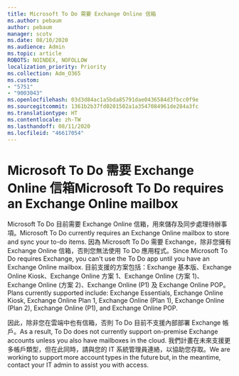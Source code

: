 ```yaml
---
title: Microsoft To Do 需要 Exchange Online 信箱
ms.author: pebaum
author: pebaum
manager: scotv
ms.date: 08/10/2020
ms.audience: Admin
ms.topic: article
ROBOTS: NOINDEX, NOFOLLOW
localization_priority: Priority
ms.collection: Adm_O365
ms.custom:
- "5751"
- "9003043"
ms.openlocfilehash: 03d3d84ac1a5bda85791dae0436584d3fbcc0f9e
ms.sourcegitcommit: 1361b2b37fd0201502a1a3547084961de284a3fc
ms.translationtype: HT
ms.contentlocale: zh-TW
ms.lasthandoff: 08/11/2020
ms.locfileid: "46617054"
---
```

# <a name="microsoft-to-do-requires-an-exchange-online-mailbox"></a><span data-ttu-id="fdb50-102">Microsoft To Do 需要 Exchange Online 信箱</span><span class="sxs-lookup"><span data-stu-id="fdb50-102">Microsoft To Do requires an Exchange Online mailbox</span></span>

<span data-ttu-id="fdb50-103">Microsoft To Do 目前需要 Exchange Online 信箱，用來儲存及同步處理待辦事項。</span><span class="sxs-lookup"><span data-stu-id="fdb50-103">Microsoft To Do currently requires an Exchange Online mailbox to store and sync your to-do items.</span></span> <span data-ttu-id="fdb50-104">因為 Microsoft To Do 需要 Exchange，除非您擁有 Exchange Online 信箱，否則您無法使用 To Do 應用程式。</span><span class="sxs-lookup"><span data-stu-id="fdb50-104">Since Microsoft To Do requires Exchange, you can't use the To Do app until you have an Exchange Online mailbox.</span></span> <span data-ttu-id="fdb50-105">目前支援的方案包括：Exchange 基本版、Exchange Online Kiosk、Exchange Online 方案 1、Exchange Online (方案 1)、Exchange Online (方案 2)、Exchange Online (P1) 及 Exchange Online POP。</span><span class="sxs-lookup"><span data-stu-id="fdb50-105">Plans currently supported include: Exchange Essentials, Exchange Online Kiosk, Exchange Online Plan 1, Exchange Online (Plan 1), Exchange Online (Plan 2), Exchange Online (P1), and Exchange Online POP.</span></span>

<span data-ttu-id="fdb50-106">因此，除非您在雲端中也有信箱，否則 To Do 目前不支援內部部署 Exchange 帳戶。</span><span class="sxs-lookup"><span data-stu-id="fdb50-106">As a result, To Do does not currently support on-premise Exchange accounts unless you also have mailboxes in the cloud.</span></span> <span data-ttu-id="fdb50-107">我們計畫在未來支援更多帳戶類型，但在此同時，請與您的 IT 系統管理員連絡，以協助您存取。</span><span class="sxs-lookup"><span data-stu-id="fdb50-107">We are working to support more account types in the future but, in the meantime, contact your IT admin to assist you with access.</span></span>